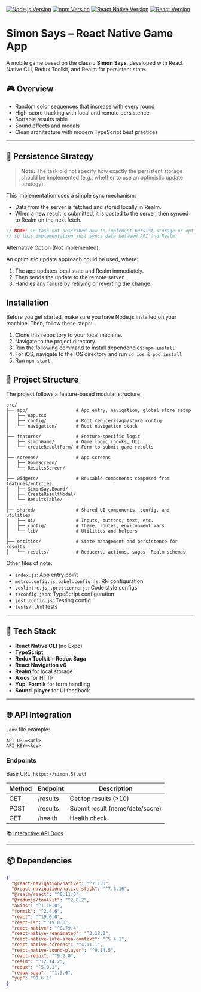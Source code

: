 [![Node.js Version](https://img.shields.io/badge/Node.js-v20.10.0-green.svg)](https://nodejs.org/)
[![npm Version](https://img.shields.io/badge/yarn-v3.6.4-blueviolet.svg)](https://v3.yarnpkg.com/getting-started/install)
[![React Native Version](https://img.shields.io/badge/react--native-v0.79.4-darkblue.svg)](https://reactnative.dev/)
[![React Version](https://img.shields.io/badge/react-v19.0.0-blue.svg)](https://react.dev/)

# Simon Says – React Native Game App

A mobile game based on the classic **Simon Says**, developed with React Native CLI, Redux Toolkit, and Realm for persistent state.

## 🎮 Overview

- Random color sequences that increase with every round
- High-score tracking with local and remote persistence
- Sortable results table
- Sound effects and modals
- Clean architecture with modern TypeScript best practices

---

## 💾 Persistence Strategy

> **Note:** The task did not specify how exactly the persistent storage should be implemented (e.g., whether to use an optimistic update strategy).

This implementation uses a simple sync mechanism:
- Data from the server is fetched and stored locally in Realm.
- When a new result is submitted, it is posted to the server, then synced to Realm on the next fetch.

```ts
// NOTE: In task not described how to implement persist storage or optimistic update,
// so this implementation just syncs data between API and Realm.
```

Alternative Option (Not implemented):

An optimistic update approach could be used, where:
1.	The app updates local state and Realm immediately.
2.	Then sends the update to the remote server.
3.	Handles any failure by retrying or reverting the change.

## Installation
Before you get started, make sure you have Node.js installed on your machine. Then, follow these steps:

1. Clone this repository to your local machine.
2. Navigate to the project directory.
3. Run the following command to install dependencies: `npm install`
4. For iOS, navigate to the iOS directory and run `cd ios & pod install`
5. Run `npm start`

## 📂 Project Structure

The project follows a feature-based modular structure:

```
src/
├── app/                  # App entry, navigation, global store setup
│   ├── App.tsx
│   ├── config/           # Root reducer/saga/store config
│   └── navigation/       # Root navigation stack
│
├── features/             # Feature-specific logic
│   ├── simonGame/        # Game logic (hooks, UI)
│   └── createResultForm/ # Form to submit game results
│
├── screens/              # App screens
│   ├── GameScreen/
│   └── ResultsScreen/
│
├── widgets/              # Reusable components composed from features/entities
│   ├── SimonSaysBoard/
│   ├── CreateResultModal/
│   └── ResultsTable/
│
├── shared/               # Shared UI components, config, and utilities
│   ├── ui/               # Inputs, buttons, text, etc.
│   ├── config/           # Theme, routes, environment vars
│   └── lib/              # Utilities and helpers
│
├── entities/             # State management and persistence for results
│   └── results/          # Reducers, actions, sagas, Realm schemas
```

Other files of note:
- `index.js`: App entry point
- `metro.config.js`, `babel.config.js`: RN configuration
- `.eslintrc.js`, `.prettierrc.js`: Code style configs
- `tsconfig.json`: TypeScript configuration
- `jest.config.js`: Testing config
- `tests/`: Unit tests

---

## 🧩 Tech Stack

- **React Native CLI** (no Expo)
- **TypeScript**
- **Redux Toolkit + Redux Saga**
- **React Navigation v6**
- **Realm** for local storage
- **Axios** for HTTP
- **Yup**, **Formik** for form handling
- **Sound-player** for UI feedback

---

## 🌐 API Integration

`.env` file example:
```.dotenv
API_URL=<url>
API_KEY=<key>

```

### Endpoints

Base URL: `https://simon.5f.wtf`

| Method | Endpoint       | Description               |
|--------|----------------|---------------------------|
| GET    | /results       | Get top results (≥10)     |
| POST   | /results       | Submit result (name/date/score) |
| GET    | /health        | Health check              |

📚 [Interactive API Docs](https://simon.5f.wtf/api-docs/)

---

## 📦 Dependencies

```json
{
  "@react-navigation/native": "^7.1.0",
  "@react-navigation/native-stack": "^7.3.16",
  "@realm/react": "^0.11.0",
  "@reduxjs/toolkit": "^2.8.2",
  "axios": "^1.10.0",
  "formik": "^2.4.6",
  "react": "^19.0.0",
  "react-is": "^19.0.0",
  "react-native": "^0.79.4",
  "react-native-reanimated": "^3.18.0",
  "react-native-safe-area-context": "^5.4.1",
  "react-native-screens": "^4.11.1",
  "react-native-sound-player": "^0.14.5",
  "react-redux": "^9.2.0",
  "realm": "^12.14.2",
  "redux": "^5.0.1",
  "redux-saga": "^1.3.0",
  "yup": "^1.6.1"
}
